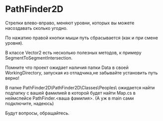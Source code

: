 # PathFinder2D

Cтрелки влево-вправо, меняют уровни, которых вы можете насоздавать сколько угодно.

По нажатию правой кнопки мыши путь сбрасывается (как и при смене уровня).

В классе Vector2 есть несколько полезных методов, к примеру SegmentToSegmentIntersection.

Помните что проект ожидает наличия папки Data в своей WorkingDirectory, запуская из отладчика,не забывайте установить путь верно!

В папке PathFinder2D\PathFinder2D\Classes\Peoples\ ожидается найти подпапку с вашей фамилией в которой будет найти Map.cs в неймспейсе PathFinder.<ваша фамилия>. (А уж в main сами подключите, надеюсь)

Будут вопросы, обращайтесь.


